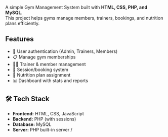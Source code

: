 A simple Gym Management System built with **HTML, CSS, PHP, and MySQL**.  
This project helps gyms manage members, trainers, bookings, and nutrition plans efficiently.

## Features
- 🔑 User authentication (Admin, Trainers, Members)
- 📋 Manage gym memberships
- 🏋️‍♀️ Trainer & member management
- 📅 Session/booking system
- 🍎 Nutrition plan assignment
- 📊 Dashboard with stats and reports

## 🛠️ Tech Stack
- **Frontend:** HTML, CSS, JavaScript  
- **Backend:** PHP (with sessions)  
- **Database:** MySQL  
- **Server:** PHP built-in server /
